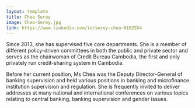 ```yaml
---
layout: template
title: Chea Serey
image: Chea-Serey.jpg
link: https://www.linkedin.com/in/serey-chea-0162554
---
```


Since 2013, she has supervised five core departments. She is a member
of different policy-driven committees in both the public and private sector and serves as the chairwoman of Credit Bureau Cambodia, the first and only privately
run credit-sharing system in Cambodia.

Before her current position, Ms Chea was the Deputy Director-General of
banking supervision and held various positions in banking and microfinance
institution supervision and regulation. She is frequently invited to deliver
addresses at many national and international conferences on various topics
relating to central banking, banking supervision and gender issues.
